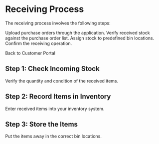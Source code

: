 # Receiving Process

  The receiving process involves the following steps:
  
  Upload purchase orders through the application.
  Verify received stock against the purchase order list.
  Assign stock to predefined bin locations.
  Confirm the receiving operation.
  
  Back to Customer Portal</a></p>
  
## Step 1: Check Incoming Stock
Verify the quantity and condition of the received items.

## Step 2: Record Items in Inventory
Enter received items into your inventory system.

## Step 3: Store the Items
Put the items away in the correct bin locations.
